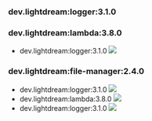 ### dev.lightdream:logger:3.1.0 
### dev.lightdream:lambda:3.8.0 
- dev.lightdream:logger:3.1.0 ![](https://img.shields.io/badge/Up%20To%20Date-3.1.0-green.svg)
### dev.lightdream:file-manager:2.4.0 
- dev.lightdream:logger:3.1.0 ![](https://img.shields.io/badge/Up%20To%20Date-3.1.0-green.svg)
- dev.lightdream:lambda:3.8.0 ![](https://img.shields.io/badge/Up%20To%20Date-3.8.0-green.svg)
- dev.lightdream:logger:3.1.0 ![](https://img.shields.io/badge/Up%20To%20Date-3.1.0-green.svg)
